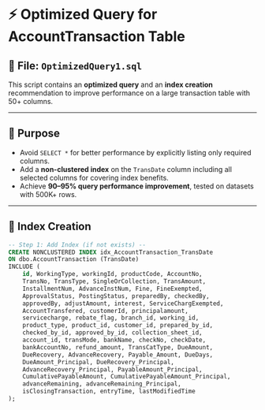 # ⚡ Optimized Query for AccountTransaction Table

## 🚀 File: `OptimizedQuery1.sql`

This script contains an **optimized query** and an **index creation** recommendation to improve performance on a large transaction table with 50+ columns.

---

## 🎯 Purpose

- Avoid `SELECT *` for better performance by explicitly listing only required columns.
- Add a **non-clustered index** on the `TransDate` column including all selected columns for covering index benefits.
- Achieve **90–95% query performance improvement**, tested on datasets with 500K+ rows.

---

## 🧰 Index Creation

```sql
-- Step 1: Add Index (if not exists) --
CREATE NONCLUSTERED INDEX idx_AccountTransaction_TransDate
ON dbo.AccountTransaction (TransDate)
INCLUDE (
    id, WorkingType, workingId, productCode, AccountNo,
    TransNo, TransType, SingleOrCollection, TransAmount,
    InstallmentNum, AdvanceInstNum, Fine, FineExempted,
    ApprovalStatus, PostingStatus, preparedBy, checkedBy,
    approvedBy, adjustAmount, interest, ServiceChargExempted,
    AccountTransfered, customerId, principalamount,
    servicecharge, rebate_flag, branch_id, working_id,
    product_type, product_id, customer_id, prepared_by_id,
    checked_by_id, approved_by_id, collection_sheet_id,
    account_id, transMode, bankName, checkNo, checkDate,
    bankAccountNo, refund_amount, TransCatType, DueAmount,
    DueRecovery, AdvanceRecovery, Payable_Amount, DueDays,
    DueAmount_Principal, DueRecovery_Principal,
    AdvanceRecovery_Principal, PayableAmount_Principal,
    CumulativePayableAmount, CumulativePayableAmount_Principal,
    advanceRemaining, advanceRemaining_Principal,
    isClosingTransaction, entryTime, lastModifiedTime
);
